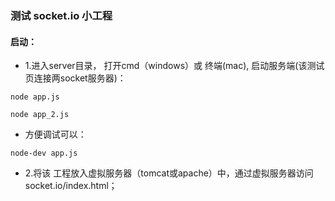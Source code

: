 ### 测试 socket.io 小工程

#### 启动：
* 1.进入server目录， 打开cmd（windows）或 终端(mac), 启动服务端(该测试页连接两socket服务器)： 
 ```
node app.js
 ``` 
  ```
node app_2.js
 ```
* 方便调试可以：
```
node-dev app.js
```
* 2.将该 工程放入虚拟服务器（tomcat或apache）中，通过虚拟服务器访问socket.io/index.html；
